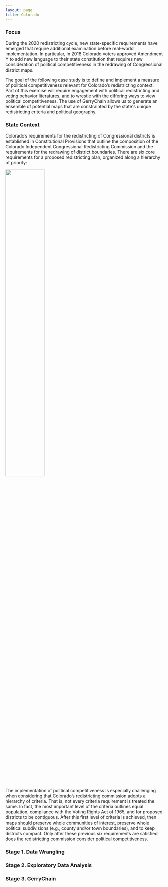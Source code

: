 ```yaml
---
layout: page
title: Colorado
---
```


### Focus

During the 2020 redistricting cycle, new state-specific requirements have emerged that require additional examination before real-world implementation. In particular, in 2018 Colorado voters approved Amendment Y to add new language to their state constitution that requires new consideration of political competitiveness in the redrawing of Congressional district maps.  

The goal of the following case study is to define and implement a measure of political competitiveness relevant for Colorado’s redistricting context. Part of this exercise will require  engagement with political redistricting and voting behavior literatures, and to wrestle with the differing ways to view political competitiveness. The use of GerryChain allows us to generate an ensemble of potential maps that are constrainted by the state's unique redistricting criteria and political geography.

### State Context

Colorado’s requirements for the redistricting of Congressional districts is established in Constitutional Provisions that outline the composition of the Colorado Independent Congressional Redistricting Commission and the requirements for the redrawing of district boundaries. There are six core requirements for a proposed redistricting plan, organized along a hierarchy of priority:

<img src="{{ site.url }}{{ site.baseurl }}/assets/img/co_criteria.png" width="50%" height="50%">

The implementation of political competitiveness is especially challenging when considering that Colorado’s redistricting commission adopts a hierarchy of criteria. That is, not every criteria requirement is treated the same. In fact, the most important level of the criteria outlines equal population, compliance with the Voting Rights Act of 1965, and for proposed districts to be contiguous. After this first level of criteria is achieved, then maps should preserve whole communities of interest, preserve whole political subdivisions (e.g., county and/or town boundaries), and to keep districts compact. Only after these previous six requirements are satisfied does the redistricting commission consider political competitiveness.

### Stage 1. Data Wrangling

### Stage 2. Exploratory Data Analysis

### Stage 3. GerryChain
